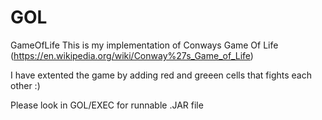 # GOL
GameOfLife
This is my implementation of Conways Game Of Life (https://en.wikipedia.org/wiki/Conway%27s_Game_of_Life)

I have extented the game by adding red and greeen cells that fights each other :)

Please look in GOL/EXEC for runnable .JAR file
